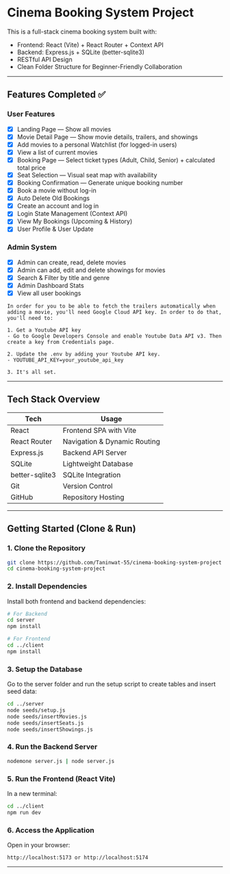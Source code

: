# Cinema Booking System Project

This is a full-stack cinema booking system built with:

- Frontend: React (Vite) + React Router + Context API
- Backend: Express.js + SQLite (better-sqlite3)
- RESTful API Design
- Clean Folder Structure for Beginner-Friendly Collaboration

---

## Features Completed ✅

### User Features

- [x] Landing Page — Show all movies
- [x] Movie Detail Page — Show movie details, trailers, and showings
- [x] Add movies to a personal Watchlist (for logged-in users)
- [x] View a list of current movies
- [x] Booking Page — Select ticket types (Adult, Child, Senior) + calculated total price
- [x] Seat Selection — Visual seat map with availability
- [x] Booking Confirmation — Generate unique booking number
- [x] Book a movie without log-in
- [x] Auto Delete Old Bookings
- [x] Create an account and log in
- [x] Login State Management (Context API)
- [x] View My Bookings (Upcoming & History)
- [x] User Profile & User Update

### Admin System

- [x] Admin can create, read, delete movies
- [x] Admin can add, edit and delete showings for movies
- [x] Search & Filter by title and genre
- [x] Admin Dashboard Stats
- [x] View all user bookings

```
In order for you to be able to fetch the trailers automatically when adding a movie, you'll need Google Cloud API key. In order to do that, you'll need to:

1. Get a Youtube API key
- Go to Google Developers Console and enable Youtube Data API v3. Then create a key from Credentials page.

2. Update the .env by adding your Youtube API key.
- YOUTUBE_API_KEY=your_youtube_api_key

3. It's all set.
```

---

## Tech Stack Overview

| Tech           | Usage                        |
| -------------- | ---------------------------- |
| React          | Frontend SPA with Vite       |
| React Router   | Navigation & Dynamic Routing |
| Express.js     | Backend API Server           |
| SQLite         | Lightweight Database         |
| better-sqlite3 | SQLite Integration           |
| Git            | Version Control              |
| GitHub         | Repository Hosting           |

---

## Getting Started (Clone & Run)

### 1. Clone the Repository

```bash
git clone https://github.com/Taninwat-55/cinema-booking-system-project
cd cinema-booking-system-project
```

### 2. Install Dependencies

Install both frontend and backend dependencies:

```bash
# For Backend
cd server
npm install

# For Frontend
cd ../client
npm install
```

### 3. Setup the Database

Go to the server folder and run the setup script to create tables and insert seed data:

```bash
cd ../server
node seeds/setup.js
node seeds/insertMovies.js
node seeds/insertSeats.js
node seeds/insertShowings.js
```

### 4. Run the Backend Server

```bash
nodemone server.js | node server.js
```

### 5. Run the Frontend (React Vite)

In a new terminal:

```bash
cd ../client
npm run dev
```

### 6. Access the Application

Open in your browser:

```
http://localhost:5173 or http://localhost:5174
```

---

